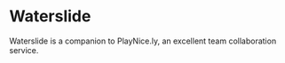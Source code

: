 
Waterslide
==========

Waterslide is a companion to PlayNice.ly, an excellent team collaboration service.